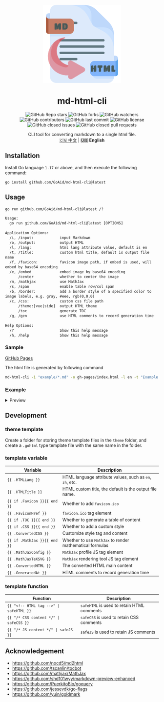 <!--suppress ALL-->
<p align="center">
<img alt="md-html-cli" src="assets/image/logo.png">
</p>
<h1 align="center">md-html-cli</h1>

<p align="center">
<img alt="GitHub Repo stars" src="https://img.shields.io/github/stars/GoAid/md-html-cli?style=flat-square"> 
<img alt="GitHub forks" src="https://img.shields.io/github/forks/GoAid/md-html-cli?style=flat-square"> 
<img alt="GitHub watchers" src="https://img.shields.io/github/watchers/GoAid/md-html-cli?style=flat-square"> 
<img alt="GitHub contributors" src="https://img.shields.io/github/contributors/GoAid/md-html-cli?color=blue&style=flat-square"> 
<img alt="GitHub last commit" src="https://img.shields.io/github/last-commit/GoAid/md-html-cli?color=blue&style=flat-square"> 
<img alt="GitHub license" src="https://img.shields.io/github/license/GoAid/md-html-cli?color=blue&style=flat-square"> 
<img alt="GitHub closed issues" src="https://img.shields.io/github/issues-closed/GoAid/md-html-cli?color=blue&style=flat-square"> 
<img alt="GitHub closed pull requests" src="https://img.shields.io/github/issues-pr-closed/GoAid/md-html-cli?color=blue&style=flat-square">
</p>

<p align="center">
CLI tool for converting markdown to a single html file.
<br>
<a href="README-zh.md">🇨🇳 中文</a> | <b>🇺🇸 English</b>
</p>

## Installation

Install Go language `1.17` or above, and then execute the following command:

```shell
go install github.com/GoAid/md-html-cli@latest
```

## Usage

```shell
go run github.com/GoAid/md-html-cli@latest /?
```

```shell
Usage:
  go run github.com/GoAid/md-html-cli@latest [OPTIONS]

Application Options:
  /i, /input:            input Markdown
  /o, /output:           output HTML
  /l, /lang:             html lang attribute value, default is en
  /t, /title:            custom html title, default is output file name
  /f, /favicon:          favicon image path, if embed is used, will embed by base64 encoding
  /e, /embed             embed image by base64 encoding
      /center            whether to center the image
  /m, /mathjax           use MathJax
  /s, /span              enable table row/col span
  /b, /border:           add a border style of a specified color to image labels, e.g. gray, #eee, rgb(0,0,0)
  /c, /css:              custom css file path
      /theme:[vue|side]  output HTML theme
      /toc               generate TOC
  /g, /gen               use HTML comments to record generation time

Help Options:
  /?                     Show this help message
  /h, /help              Show this help message
```

### Sample

[GitHub Pages](https://GoAid.github.io/md-html-cli/index.html)

The html file is generated by following command

```bash
md-html-cli -i "example/*.md" -o gh-pages/index.html -l en -t "Example Page" -f example/img/go.png -ems -c example/css/custom-css.css --theme vue --toc --gen
```

### Example

<details>
<summary>Preview</summary>

| Markdown                                                                            | HTML                                                                                    |
|-------------------------------------------------------------------------------------|-----------------------------------------------------------------------------------------|
| ![mh-highlight-md.png](assets/image/docs/mh-highlight-md.png)                       | ![mh-highlight-html.png](assets/image/docs/mh-highlight-html.png)                       |
| ![mh-image-md.png](assets/image/docs/mh-image-md.png)                               | ![mh-image-html.png](assets/image/docs/mh-image-html.png)                               |
| ![mh-image-size-md.png](assets/image/docs/mh-image-size-md.png)                     | ![mh-image-size-html.png](assets/image/docs/mh-image-size-html.png)                     |
| ![mh-link-md.png](assets/image/docs/mh-link-md.png)                                 | ![mh-link-html.png](assets/image/docs/mh-link-html.png)                                 |
| ![mh-mathjax-md.png](assets/image/docs/mh-mathjax-md.png)                           | ![mh-mathjax-html.png](assets/image/docs/mh-mathjax-html.png)                           |
| ![mh-table-span-md.png](assets/image/docs/mh-table-span-md.png)                     | ![mh-table-span-html.png](assets/image/docs/mh-table-span-html.png)                     |
| ![mh-table-without-header-md.png](assets/image/docs/mh-table-without-header-md.png) | ![mh-table-without-header-html.png](assets/image/docs/mh-table-without-header-html.png) |
| ![mh-task-list-md.png](assets/image/docs/mh-task-list-md.png)                       | ![mh-task-list-html.png](assets/image/docs/mh-task-list-html.png)                       |

</details>

## Development

### theme template

Create a folder for storing theme template files in the `theme` folder, 
and create a `.gohtml` type template file with the same name in the folder.

### template variable

| Variable                     | Description                                              |
|------------------------------|----------------------------------------------------------|
| `{{ .HTMLLang }}`            | HTML language attribute values, such as `en`, `zh`, etc. |
| `{{ .HTMLTitle }}`           | HTML custom title, the default is the output file name.  |
| `{{ if .Favicon }}{{ end }}` | Whether to add `favicon.ico`                             |
| `{{ .FaviconHref }}`         | `favicon.ico` tag element                                |
| `{{ if .TOC }}{{ end }}`     | Whether to generate a table of content                   |
| `{{ if .CSS }}{{ end }}`     | Whether to add a custom style                            |
| `{{ .ConvertedCSS }}`        | Customize style tag and content                          |
| `{{ if .MathJax }}{{ end }}` | Whether to use `MathJax` to render mathematical formulas |
| `{{ .MathJaxConfig }}`       | `MathJax` profile JS tag element                         |
| `{{ .MathJaxTeXSVG }}`       | `MathJax` rendering tool JS tag element                  |
| `{{ .ConvertedHTML }}`       | The converted HTML main content                          |
| `{{ .GeneratedAt }}`         | HTML comments to record generation time                  |

### template function

| Function                                                     | Description                                |
|--------------------------------------------------------------|--------------------------------------------|
| <code>{{ "&lt;!-- HTML tag --&gt;" &vert; safeHTML }}</code> | `safeHTML` is used to retain HTML comments |
| <code>{{ "/* CSS content */" &vert; safeCSS }}</code>        | `safeCSS` is used to retain CSS comments   |
| <code>{{ "/* JS content */" &vert; safeJS }}</code>          | `safeJS` is used to retain JS comments     |

## Acknowledgement

- <https://github.com/nocd5/md2html>
- <https://github.com/tscanlin/tocbot>
- <https://github.com/mathjax/MathJax>
- <https://github.com/shd101wyy/markdown-preview-enhanced>
- <https://github.com/PuerkitoBio/goquery>
- <https://github.com/jessevdk/go-flags>
- <https://github.com/yuin/goldmark>
